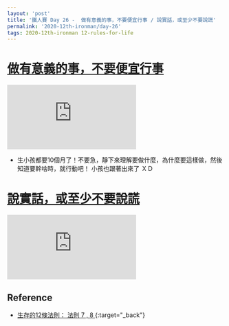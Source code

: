 ```yaml
---
layout: 'post'
title: '鐵人賽 Day 26 -  做有意義的事，不要便宜行事 / 說實話，或至少不要說謊'
permalink: '2020-12th-ironman/day-26'
tags: 2020-12th-ironman 12-rules-for-life
---
```



# [ 做有意義的事，不要便宜行事](https://www.youtube.com/watch?v=-5RCmu-HuTg&start=3526)

<iframe src="https://www.youtube.com/embed/-5RCmu-HuTg?start=3526" frameborder="0" allow="accelerometer; autoplay; clipboard-write; encrypted-media; gyroscope; picture-in-picture" allowfullscreen></iframe>

- 生小孩都要10個月了！不要急，靜下來理解要做什麼，為什麼要這樣做，然後知道要幹啥時，就行動吧！ 小孩也跟著出來了 ＸＤ


# [說實話，或至少不要說謊](https://www.youtube.com/watch?v=-5RCmu-HuTg&start=3526)

<iframe src="https://www.youtube.com/embed/-5RCmu-HuTg?start=3526" frameborder="0" allow="accelerometer; autoplay; clipboard-write; encrypted-media; gyroscope; picture-in-picture" allowfullscreen></iframe>


## Reference 

- [生存的12條法則： 法則 7 , 8 ](https://www.books.com.tw/products/E050044364?gclid=Cj0KCQjw8fr7BRDSARIsAK0Qqr7ASwSo_ZJH0Gfd2-PW1TM9H5-_nSNI33SvNuXbVB5PqJbrIqcO7bQaAsHVEALw_wcB){:target="_back"}